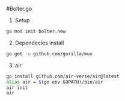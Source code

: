 #Bolter.go

1) Setup 
```bash
go mod init bolter.new
```

2) Dependecies install
```bash
go get -u github.com/gorilla/mux
```

3) air
```bash
go install github.com/air-verse/air@latest
alias air = $(go env GOPATH)/bin/air 
air init
air
```
